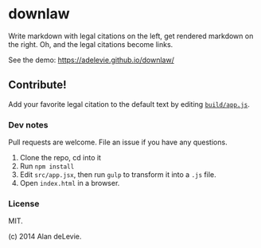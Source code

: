 # downlaw

Write markdown with legal citations on the left, get rendered markdown on the right. Oh, and the legal citations become links.

See the demo: https://adelevie.github.io/downlaw/

## Contribute!

Add your favorite legal citation to the default text by editing [`build/app.js`](https://github.com/adelevie/downlaw/blob/master/build/app.js#L104).

### Dev notes

Pull requests are welcome. File an issue if you have any questions.

1. Clone the repo, cd into it
2. Run `npm install`
3. Edit `src/app.jsx`, then run `gulp` to transform it into a `.js` file.
4. Open `index.html` in a browser.

### License

MIT.

(c) 2014 Alan deLevie.
